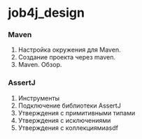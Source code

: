 # job4j_design
### Maven
1. Настройка окружения для Maven.
2. Создание проекта через maven.
3. Maven. Обзор.
### AssertJ
1. Инструменты
2. Подключение библиотеки AssertJ
3. Утверждения с примитивными типами
4. Утверждения с исключениями
5. Утверждения с коллекциямиasdf
